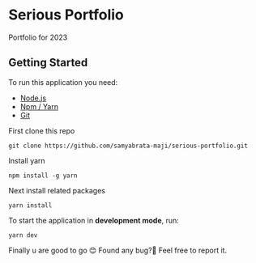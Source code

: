 # Serious Portfolio

Portfolio for 2023

## Getting Started

To run this application you need:

* [Node.js](https://nodejs.org/en/) 
* [Npm / Yarn](https://www.npmjs.com/package/yarn)
* [Git](https://git-scm.com/)

First clone this repo

```
git clone https://github.com/samyabrata-maji/serious-portfolio.git
```

Install yarn

```
npm install -g yarn
```
Next install related packages 

```
yarn install 
```

To start the application in **development mode**, run:
```
yarn dev
```
Finally u are good to go :blush: Found any bug?:bug: Feel free to report it.

